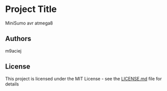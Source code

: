 # Project Title

MiniSumo avr atmega8


## Authors

m9aciej

## License

This project is licensed under the MIT License - see the [LICENSE.md](LICENSE.md) file for details





